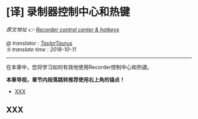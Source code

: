 # [译] 录制器控制中心和热键

*原文地址 👉 [Recorder control center & hotkeys][0]*

*@ translator : [TaylorTaurus](https://github.com/taylortaurus)*    
*♋ translate time : 2018-10-11*    

---

在本章中，您将学习如何有效地使用Recorder控制中心和热键。

**本章导视，章节内段落跳转推荐使用右上角的锚点！**

- [XXX](#xxx)

## XXX

[0]: https://www.ranorex.com/help/latest/ranorex-studio-fundamentals/ranorex-recorder/recorder-hotkeys/

